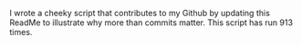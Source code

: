 I wrote a cheeky script that contributes to my Github by updating this ReadMe to illustrate why more than commits matter. This script has run 913 times.